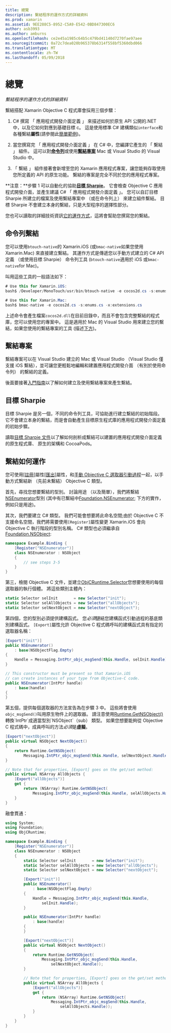 ```yaml
---
title: 總覽
description: 繫結程序的運作方式的詳細資料
ms.prod: xamarin
ms.assetid: 9EE288C5-8952-C5A9-E542-0BD847300EC6
author: asb3993
ms.author: amburns
ms.openlocfilehash: ce2e45a1985c64b5c479bd41140d7270fae97aee
ms.sourcegitcommit: 0a72c7dea020b965378b6314f558bf5360dbd066
ms.translationtype: MT
ms.contentlocale: zh-TW
ms.lasthandoff: 05/09/2018
---
```

# <a name="overview"></a>總覽

_繫結程序的運作方式的詳細資料_

繫結搭配 Xamarin Objective C 程式庫會採用三個步驟：

1. C# 撰寫 「 應用程式開發介面定義 」 來描述如何於原生 API 公開的.NET 中，以及它如何對應到基礎目標 c。 這是使用標準 C# 建構類似`interface`和各種繫結**屬性**(請參閱此[簡單範例](~/cross-platform/macios/binding/objective-c-libraries.md#Binding_an_API))。

2. 當您撰寫完 「 應用程式開發介面定義 」 在 C# 中，您編譯它產生的 「 繫結 」 組件。 這可以對[**命令列**](#commandline)或使用[**繫結專案**](#bindingproject) Mac 或 Visual Studio 的 Visual Studio 中。

3. 「 繫結 」 組件接著會新增至您的 Xamarin 應用程式專案，讓您能夠存取使用您所定義的 API 的原生功能。
  繫結的專案是完全不同於您的應用程式專案。

**注意：**步驟 1 可以自動化的協助[**目標 Sharpie**](#objectivesharpie)。 它會檢查 Objective C 應用程式開發介面，並產生建議 C# 「 應用程式開發介面定義 」。 您可以自訂目標 Sharpie 所建立的檔案及使用繫結專案中 （或在命令列上） 來建立組件繫結。 目標 Sharpie 不會建立本身的繫結，只是大型程序的選擇性部分。

您也可以讀取的詳細技術資訊[它的運作方式](#howitworks)，這將會幫助您撰寫您的繫結。

<a name="Command_Line_Bindings" /><a name="commandline" />

## <a name="command-line-bindings"></a>命令列繫結

您可以使用`btouch-native`的 Xamarin.iOS (或`bmac-native`如果您使用 Xamarin.Mac) 來直接建立繫結。 其運作方式是傳遞您以手動方式建立的 C# API 定義 （或使用目標 Sharpie） 命令列工具 (`btouch-native`適用於 iOS 或`bmac-native`for Mac)。


叫用這些工具的一般語法如下：

```csharp
# Use this for Xamarin.iOS:
bash$ /Developer/MonoTouch/usr/bin/btouch-native -e cocos2d.cs -s:enums.cs -x:extensions.cs
```

```csharp
# Use this for Xamarin.Mac:
bash$ bmac-native -e cocos2d.cs -s:enums.cs -x:extensions.cs
```

上述命令會產生檔案`cocos2d.dll`在目前目錄中，而且不會包含完整繫結的程式庫，您可以使用您的專案中。 這是適用於 Mac 的 Visual Studio 用來建立您的繫結，如果您使用的繫結專案的工具 (描述[下方](#bindingproject))。


<a name="bindingproject" />

## <a name="binding-project"></a>繫結專案

繫結專案可以在 Visual Studio 建立的 Mac 或 Visual Studio （Visual Studio 僅支援 iOS 繫結），並可讓您更輕鬆地編輯和建置應用程式開發介面 （有別於使用命令列） 的繫結的定義。

後面要接著[入門指南](~/cross-platform/macios/binding/objective-c-libraries.md#Getting_Started)以了解如何建立及使用繫結專案來產生繫結。

<a name="objectivesharpie" />

## <a name="objective-sharpie"></a>目標 Sharpie

目標 Sharpie 是另一個，不同的命令列工具，可協助進行建立繫結的初始階段。 它不會建立本身的繫結，而是會自動產生目標原生程式庫的應用程式開發介面定義的初始步驟。

讀取[目標 Sharpie 文件](~/cross-platform/macios/binding/objective-sharpie/index.md)以了解如何剖析成繫結可以建置的應用程式開發介面定義的原生程式庫、 原生的架構和 CocoaPods。

<a name="howitworks" />

## <a name="how-binding-works"></a>繫結如何運作

您可使用[[註冊]](https://developer.xamarin.com/api/type/Foundation.RegisterAttribute/)屬性[[匯出]](https://developer.xamarin.com/api/type/Foundation.ExportAttribute/)屬性，和[手動 Objective C 選取器引動過程](~/ios/internals/objective-c-selectors.md)一起，以手動方式繫結新 （先前未繫結） Objective C 類型。

首先，尋找您想要繫結的型別。 討論用途 （以及簡單），我們將繫結[NSEnumerator](http://developer.apple.com/iphone/library/documentation/Cocoa/Reference/Foundation/Classes/NSEnumerator_Class/Reference/Reference.html)型別 (其中有已繫結中[Foundation.NSEnumerator](https://developer.xamarin.com/api/type/Foundation.NSEnumerator/); 下方的實作，例如只是用途)。

其次，我們要建立 C# 類型。 我們可能會想要將此命名空間;由於 Objective C 不支援命名空間，我們將需要使用`[Register]`屬性變更 Xamarin.iOS 會向 Objective C 執行階段的型別名稱。 C# 類型也必須繼承自[Foundation.NSObject](https://developer.xamarin.com/api/type/Foundation.NSObject/):

```csharp
namespace Example.Binding {
    [Register("NSEnumerator")]
    class NSEnumerator : NSObject
    {
        // see steps 3-5
    }
}
```

第三，檢閱 Objective C 文件，並建立[ObjCRuntime.Selector](https://developer.xamarin.com/api/type/ObjCRuntime.Selector/)您想要使用的每個選取器的執行個體。 將這些類別主體內：

```csharp
static Selector selInit       = new Selector("init");
static Selector selAllObjects = new Selector("allObjects");
static Selector selNextObject = new Selector("nextObject");
```

第四個，您的型別必須提供建構函式。 您*必須*鏈結您建構函式引動過程的基底類別建構函式。 `[Export]`屬性允許 Objective C 程式碼呼叫的建構函式具有指定的選取器名稱：

```csharp
[Export("init")]
public NSEnumerator()
    : base(NSObjectFlag.Empty)
{
    Handle = Messaging.IntPtr_objc_msgSend(this.Handle, selInit.Handle);
}
```

```csharp
// This constructor must be present so that Xamarin.iOS
// can create instances of your type from Objective-C code.
public NSEnumerator(IntPtr handle)
    : base(handle)
{
}
```

第五個，提供每個選取器的方法宣告為在步驟 3 中。 這些將會使用`objc_msgSend()`叫用原生物件上的選取器。 請注意使用[Runtime.GetNSObject()](https://developer.xamarin.com/api/member/ObjCRuntime.Runtime.GetNSObject/(System.IntPtr))轉換`IntPtr`成適當型別`NSObject`（sub） 類型。 如果您想要能夠從 Objective C 程式碼中，成員呼叫的方法*必須*是**虛擬**。

```csharp
[Export("nextObject")]
public virtual NSObject NextObject()
{
    return Runtime.GetNSObject(
        Messaging.IntPtr_objc_msgSend(this.Handle, selNextObject.Handle));
}
```

```csharp
// Note that for properties, [Export] goes on the get/set method:
public virtual NSArray AllObjects {
    [Export("allObjects")]
    get {
        return (NSArray) Runtime.GetNSObject(
            Messaging.IntPtr_objc_msgSend(this.Handle, selAllObjects.Handle));
    }
}
```

融會貫通：

```csharp
using System;
using Foundation;
using ObjCRuntime;

namespace Example.Binding {
    [Register("NSEnumerator")]
    class NSEnumerator : NSObject
    {
        static Selector selInit       = new Selector("init");
        static Selector selAllObjects = new Selector("allObjects");
        static Selector selNextObject = new Selector("nextObject");

        [Export("init")]
        public NSEnumerator()
            : base(NSObjectFlag.Empty)
        {
            Handle = Messaging.IntPtr_objc_msgSend(this.Handle,
                selInit.Handle);
        }

        public NSEnumerator(IntPtr handle)
            : base(handle)
        {
        }

        [Export("nextObject")]
        public virtual NSObject NextObject()
        {
            return Runtime.GetNSObject(
                Messaging.IntPtr_objc_msgSend(this.Handle,
                    selNextObject.Handle));
        }

        // Note that for properties, [Export] goes on the get/set method:
        public virtual NSArray AllObjects {
            [Export("allObjects")]
            get {
                return (NSArray) Runtime.GetNSObject(
                    Messaging.IntPtr_objc_msgSend(this.Handle,
                        selAllObjects.Handle));
            }
        }
    }
}
```

